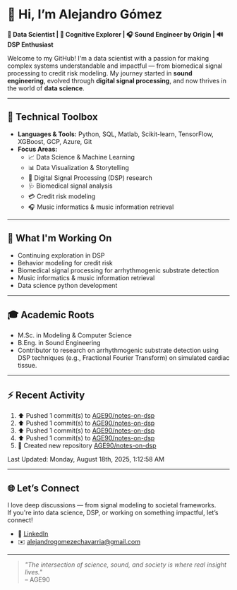 # 👋 Hi, I’m Alejandro Gómez

**🎯 Data Scientist | 🧠 Cognitive Explorer | 🎧 Sound Engineer by Origin | 🔊 DSP Enthusiast**

Welcome to my GitHub! I'm a data scientist with a passion for making complex systems understandable and impactful — from biomedical signal processing to credit risk modeling. My journey started in **sound engineering**, evolved through **digital signal processing**, and now thrives in the world of **data science**.

---

## 🧰 Technical Toolbox

- **Languages & Tools:** Python, SQL, Matlab, Scikit-learn, TensorFlow, XGBoost, GCP, Azure, Git
- **Focus Areas:**
  - 📈 Data Science & Machine Learning
  - 📊 Data Visualization & Storytelling
  - 🧠 Digital Signal Processing (DSP) research
  - 🩺 Biomedical signal analysis
  - 💳 Credit risk modeling
  - 🎧 Music informatics & music information retrieval

---

## 🧪 What I'm Working On

- Continuing exploration in DSP
- Behavior modeling for credit risk
- Biomedical signal processing for arrhythmogenic substrate detection
- Music informatics & music information retrieval
- Data science python development

---

## 🎓 Academic Roots

- M.Sc. in Modeling & Computer Science  
- B.Eng. in Sound Engineering  
- Contributor to research on arrhythmogenic substrate detection using DSP techniques (e.g., Fractional Fourier Transform) on simulated cardiac tissue.

---

## ⚡ Recent Activity

<!--RECENT_ACTIVITY:start-->
1. ⬆️ Pushed 1 commit(s) to [AGE90/notes-on-dsp](https://github.com/AGE90/notes-on-dsp)<br>
2. ⬆️ Pushed 1 commit(s) to [AGE90/notes-on-dsp](https://github.com/AGE90/notes-on-dsp)<br>
3. ⬆️ Pushed 1 commit(s) to [AGE90/notes-on-dsp](https://github.com/AGE90/notes-on-dsp)<br>
4. ⬆️ Pushed 1 commit(s) to [AGE90/notes-on-dsp](https://github.com/AGE90/notes-on-dsp)<br>
5. 📔 Created new repository [AGE90/notes-on-dsp](https://github.com/AGE90/notes-on-dsp)<br>
<!--RECENT_ACTIVITY:end-->
<!--RECENT_ACTIVITY:last_update-->
Last Updated: Monday, August 18th, 2025, 1:12:58 AM
<!--RECENT_ACTIVITY:last_update_end-->

---

## 🌐 Let’s Connect

I love deep discussions — from signal modeling to societal frameworks.  
If you're into data science, DSP, or working on something impactful, let’s connect!

- 🔗 [LinkedIn](https://www.linkedin.com/in/alejandro-ge/)  
- ✉️ <alejandrogomezechavarria@gmail.com>

---

> *"The intersection of science, sound, and society is where real insight lives."*  
– AGE90
